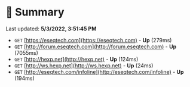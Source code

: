 # 📖 Summary
Last updated: **5/3/2022, 3:51:45 PM**

- `GET` [https://eseqtech.com](https://eseqtech.com) - **Up** (279ms)
- `GET` [http://forum.eseqtech.com](http://forum.eseqtech.com) - **Up** (7055ms)
- `GET` [http://hexp.net](http://hexp.net) - **Up** (124ms)
- `GET` [http://ws.hexp.net](http://ws.hexp.net) - **Up** (24ms)
- `GET` [http://eseqtech.com/infoline](http://eseqtech.com/infoline) - **Up** (194ms)
